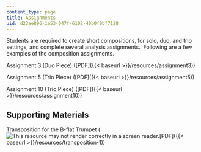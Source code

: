 ```yaml
---
content_type: page
title: Assignments
uid: d23ae896-1a53-047f-6102-40b0f0bf7128
---
```


Students are required to create short compositions, for solo, duo, and trio settings, and complete several analysis assignments.  Following are a few examples of the composition assignments.

Assignment 3 (Duo Piece) ([PDF]({{< baseurl >}}/resources/assignment3))

Assignment 5 (Trio Piece) ([PDF]({{< baseurl >}}/resources/assignment5))

Assignment 10 (Trio Piece) ([PDF]({{< baseurl >}}/resources/assignment10))

Supporting Materials
--------------------

Transposition for the B-flat Trumpet (![This resource may not render correctly in a screen reader.](/images/inacessible.gif)[PDF]({{< baseurl >}}/resources/transposition-1))